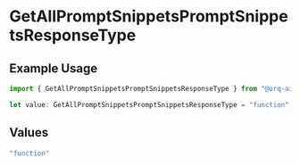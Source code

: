# GetAllPromptSnippetsPromptSnippetsResponseType

## Example Usage

```typescript
import { GetAllPromptSnippetsPromptSnippetsResponseType } from "@orq-ai/node/models/operations";

let value: GetAllPromptSnippetsPromptSnippetsResponseType = "function";
```

## Values

```typescript
"function"
```